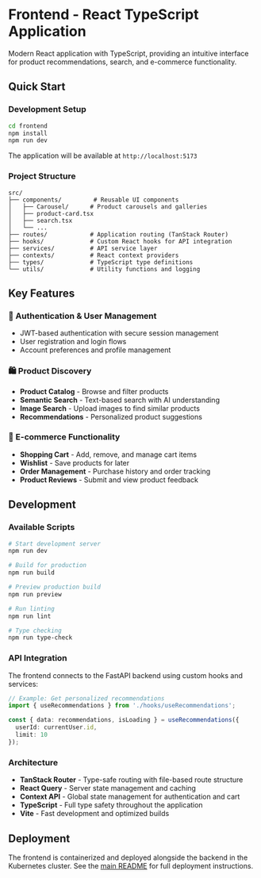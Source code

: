 # Frontend - React TypeScript Application

Modern React application with TypeScript, providing an intuitive interface for product recommendations, search, and e-commerce functionality.

## Quick Start

### Development Setup

```bash
cd frontend
npm install
npm run dev
```

The application will be available at `http://localhost:5173`

### Project Structure

```
src/
├── components/         # Reusable UI components
│   ├── Carousel/      # Product carousels and galleries
│   ├── product-card.tsx
│   ├── search.tsx
│   └── ...
├── routes/            # Application routing (TanStack Router)
├── hooks/             # Custom React hooks for API integration
├── services/          # API service layer
├── contexts/          # React context providers
├── types/             # TypeScript type definitions
└── utils/             # Utility functions and logging
```

## Key Features

### 🔐 Authentication & User Management
- JWT-based authentication with secure session management
- User registration and login flows
- Account preferences and profile management

### 🛍️ Product Discovery
- **Product Catalog** - Browse and filter products
- **Semantic Search** - Text-based search with AI understanding
- **Image Search** - Upload images to find similar products
- **Recommendations** - Personalized product suggestions

### 🛒 E-commerce Functionality
- **Shopping Cart** - Add, remove, and manage cart items
- **Wishlist** - Save products for later
- **Order Management** - Purchase history and order tracking
- **Product Reviews** - Submit and view product feedback

## Development

### Available Scripts

```bash
# Start development server
npm run dev

# Build for production
npm run build

# Preview production build
npm run preview

# Run linting
npm run lint

# Type checking
npm run type-check
```

### API Integration

The frontend connects to the FastAPI backend using custom hooks and services:

```typescript
// Example: Get personalized recommendations
import { useRecommendations } from './hooks/useRecommendations';

const { data: recommendations, isLoading } = useRecommendations({
  userId: currentUser.id,
  limit: 10
});
```

### Architecture

- **TanStack Router** - Type-safe routing with file-based route structure
- **React Query** - Server state management and caching
- **Context API** - Global state management for authentication and cart
- **TypeScript** - Full type safety throughout the application
- **Vite** - Fast development and optimized builds

## Deployment

The frontend is containerized and deployed alongside the backend in the Kubernetes cluster. See the [main README](../README.md) for full deployment instructions.
